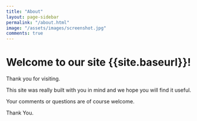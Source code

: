 ```yaml
---
title: "About"
layout: page-sidebar
permalink: "/about.html"
image: "/assets/images/screenshot.jpg"
comments: true
---
```

# Welcome to our site {{site.baseurl}}!

Thank you for visiting.

This site was really built with you in mind and we hope you will find it useful.

Your comments or questions are of course welcome.

Thank You.
